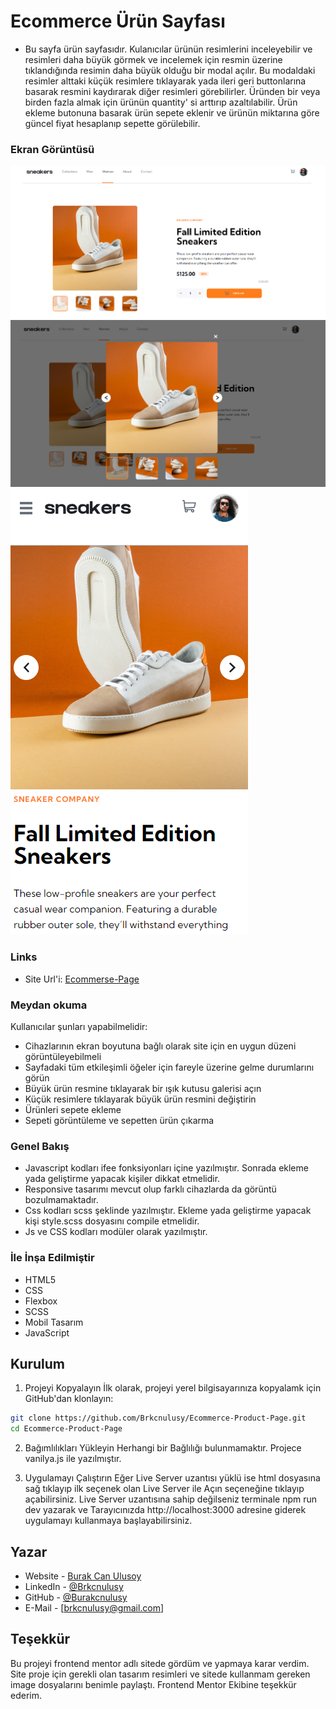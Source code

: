 # Ecommerce Ürün Sayfası
- Bu sayfa ürün sayfasıdır. Kulanıcılar ürünün resimlerini inceleyebilir ve resimleri daha büyük görmek ve incelemek için resmin üzerine tıklandığında resimin daha büyük olduğu bir modal açılır. Bu modaldaki resimler alttaki küçük resimlere tıklayarak yada ileri geri buttonlarına basarak resmini kaydırarak diğer resimleri görebilirler. Üründen bir veya birden fazla almak için ürünün quantity' si arttırıp azaltılabilir. Ürün ekleme butonuna basarak ürün sepete eklenir ve ürünün miktarına göre güncel fiyat hesaplanıp sepette görülebilir. 

### Ekran Görüntüsü

![Ekran Görüntüsü](./assets/images/Ekran%20Alıntısı.PNG)
![Ekran Görüntüsü](./assets/images/Ekran%20Alıntısı2.PNG)
![Ekran Görüntüsü](./assets/images/Ekran%20Alıntısı3.PNG)

### Links
- Site Url'i: [Ecommerse-Page](https://brkcnulusy.github.io/Ecommerce-Product-Page/)

### Meydan okuma

Kullanıcılar şunları yapabilmelidir:

- Cihazlarının ekran boyutuna bağlı olarak site için en uygun düzeni görüntüleyebilmeli
- Sayfadaki tüm etkileşimli öğeler için fareyle üzerine gelme durumlarını görün
- Büyük ürün resmine tıklayarak bir ışık kutusu galerisi açın
- Küçük resimlere tıklayarak büyük ürün resmini değiştirin
- Ürünleri sepete ekleme
- Sepeti görüntüleme ve sepetten ürün çıkarma

### Genel Bakış
- Javascript kodları ifee fonksiyonları içine yazılmıştır. Sonrada ekleme yada geliştirme yapacak kişiler dikkat etmelidir.
- Responsive tasarımı mevcut olup farklı cihazlarda da görüntü bozulmamaktadır.
- Css kodları scss şeklinde yazılmıştır. Ekleme yada geliştirme yapacak kişi style.scss dosyasını compile etmelidir.
- Js ve CSS kodları modüler olarak yazılmıştır.


### İle İnşa Edilmiştir

- HTML5
- CSS
- Flexbox
- SCSS
- Mobil Tasarım 
- JavaScript

## Kurulum

1. Projeyi Kopyalayın
İlk olarak, projeyi yerel bilgisayarınıza kopyalamk için GitHub'dan klonlayın:
```bash
git clone https://github.com/Brkcnulusy/Ecommerce-Product-Page.git
cd Ecommerce-Product-Page
```
2. Bağımlılıkları Yükleyin
Herhangi bir Bağlılığı bulunmamaktır. Projece vanilya.js ile yazılmıştır.

3. Uygulamayı Çalıştırın
Eğer Live Server uzantısı yüklü ise html dosyasına sağ tıklayıp ilk seçenek olan Live Server ile Açın seçeneğine tıklayıp açabilirsiniz.
Live Server uzantısına sahip değilseniz terminale npm run dev yazarak ve Tarayıcınızda http://localhost:3000 adresine giderek uygulamayı kullanmaya başlayabilirsiniz.

## Yazar

- Website - [Burak Can Ulusoy](https://mavifloravakfi.com/)
- LinkedIn - [@Brkcnulusy](https://www.linkedin.com/in/burak-can-ulusoy-375120272/)
- GitHub - [@Burakcnulusy](https://github.com/Brkcnulusy/)
- E-Mail - [brkcnulusy@gmail.com] 

## Teşekkür

Bu projeyi frontend mentor adlı sitede gördüm ve yapmaya karar verdim. Site proje için gerekli olan tasarım resimleri ve sitede kullanmam gereken image dosyalarını benimle paylaştı. Frontend Mentor Ekibine teşekkür ederim.

